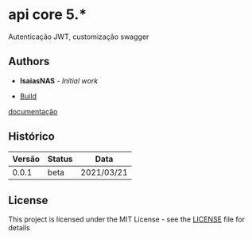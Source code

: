 # api core 5.*

Autenticação JWT, customização swagger

## Authors

* **IsaiasNAS** - *Initial work*

- [Build](https://github.com/isaiasnas/api-core5-jwt)


[documentação](https://github.com/isaiasnas/api-core5-jwt/blob/master/README.md)

## Histórico

Versão | Status | Data
----------|--------|-------------
0.0.1 | beta | 2021/03/21


## License

This project is licensed under the MIT License - see the [LICENSE](https://github.com/isaiasnas/api-core5-jwt/blob/master/LICENSE) file for details